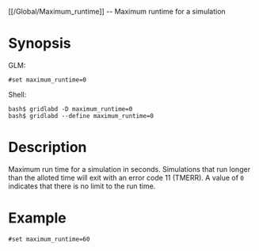 [[/Global/Maximum_runtime]] -- Maximum runtime for a simulation

# Synopsis

GLM:

~~~
#set maximum_runtime=0
~~~

Shell:

~~~
bash$ gridlabd -D maximum_runtime=0
bash$ gridlabd --define maximum_runtime=0
~~~

# Description

Maximum run time for a simulation in seconds.  Simulations that run longer than the alloted time will exit with an error code 11 (TMERR). A value of `0` indicates that there is no limit to the run time.

# Example

~~~
#set maximum_runtime=60
~~~
